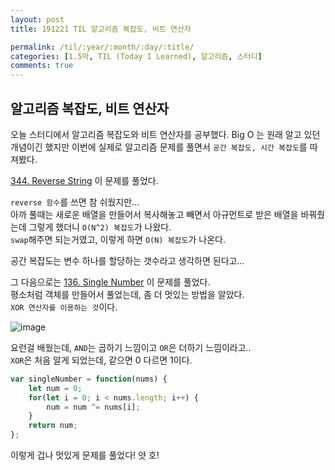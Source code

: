 ```yaml
---
layout: post
title: 191221 TIL 알고리즘 복잡도, 비트 연산자

permalink: /til/:year/:month/:day/:title/
categories: [1.5막, TIL (Today I Learned), 알고리즘, 스터디]
comments: true
---
```


## 알고리즘 복잡도, 비트 연산자

오늘 스터디에서 알고리즘 복잡도와 비트 연산자를 공부했다. 
Big O 는 원래 알고 있던 개념이긴 했지만 이번에 실제로 알고리즘 문제를 풀면서 `공간 복잡도, 시간 복잡도`를 따져봤다.   

[344. Reverse String](https://leetcode.com/problems/reverse-string) 이 문제를 풀었다. 

`reverse 함수`를 쓰면 참 쉬웠지만...  
아까 풀때는 새로운 배열을 만들어서 복사해놓고 빼면서 아규먼트로 받은 배열을 바꿔줬는데 그렇게 했더니 `O(N^2) 복잡도`가 나왔다.  
`swap`해주면 되는거였고, 이렇게 하면 `O(N) 복잡도`가 나온다.  

공간 복잡도는 변수 하나를 할당하는 갯수라고 생각하면 된다고... 

그 다음으로는 [136. Single Number](https://leetcode.com/problems/single-number/) 이 문제를 풀었다.  
평소처럼 객체를 만들어서 풀었는데, 좀 더 멋있는 방법을 알았다.  
`XOR 연산자를 이용하는 것`이다. 

![image](https://user-images.githubusercontent.com/40848630/71308274-cf6f3c00-243d-11ea-908c-def43450be9e.png)

요런걸 배웠는데, `AND`는 곱하기 느낌이고 `OR`은 더하기 느낌이라고..  
`XOR`은 처음 알게 되었는데, 같으면 0 다르면 1이다.  

```js
var singleNumber = function(nums) {
    let num = 0;
    for(let i = 0; i < nums.length; i++) {
        num = num ^= nums[i];
    }
    return num;
};
```

이렇게 겁나 멋있게 문제를 풀었다!  얏 호! 
